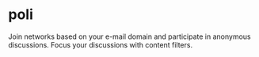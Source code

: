 # poli

Join networks based on your e-mail domain and participate in anonymous discussions. Focus your discussions with content filters.
